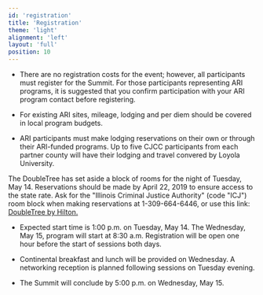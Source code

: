 ```yaml
---
id: 'registration'
title: 'Registration'
theme: 'light'
alignment: 'left'
layout: 'full'
position: 10
---
```



- There are no registration costs for the event; however, all participants must register for the Summit. For those participants representing ARI programs, it is suggested that you confirm participation with your ARI program contact before registering.

- For existing ARI sites, mileage, lodging and per diem should be covered in local program budgets.

- ARI participants must make lodging reservations on their own or through their ARI-funded programs. Up to five CJCC participants from each partner county will have their lodging and travel convered by Loyola University. 

The DoubleTree has set aside a block of rooms for the night of Tuesday, May 14. Reservations should be made by April 22, 2019 to ensure access to the state rate. Ask for the "Illinois Criminal Justice Authority" (code "ICJ") room block when making reservations at 1-309-664-6446, or use this link: [DoubleTree by Hilton.](https://doubletree.hilton.com/en/dt/groups/personalized/B/BMIDTDT-ICJ-20190513/index.jhtml?WT.mc_id=POG)

- Expected start time is 1:00 p.m. on Tuesday, May 14. The Wednesday, May 15, program will start at 8:30 a.m. Registration will be open one hour before the start of sessions both days.

- Continental breakfast and lunch will be provided on Wednesday. A networking reception is planned following sessions on Tuesday evening.

- The Summit will conclude by 5:00 p.m. on Wednesday, May 15.

